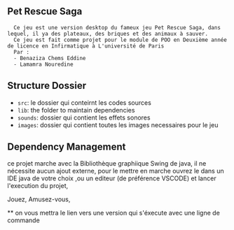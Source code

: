 ## Pet Rescue Saga

      Ce jeu est une version desktop du fameux jeu Pet Rescue Saga, dans lequel, il ya des plateaux, des briques et des animaux à sauver.
      Ce jeu est fait comme projet pour le module de POO en Deuxième année de licence en Infirmatique à L'université de Paris
      Par :
      - Benaziza Chems Eddine
      - Lamamra Nouredine 
##  Structure Dossier 

- `src`: le dossier qui conteirnt les codes sources
- `lib`: the folder to maintain dependencies
- `sounds`: dossier qui contient les effets sonores 
- `images`: dossier qui contient toutes les images necessaires pour le jeu

## Dependency Management
 ce projet marche avec la Bibliothèque graphiique Swing de java, il ne nécessite aucun ajout externe, pour le mettre en marche
  ouvrez le dans un IDE java de votre choix ,ou un editeur (de préférence VSCODE) et lancer l'execution du projet,

  Jouez, Amusez-vous, 

  ** on vous mettra le lien vers une version qui s'éxecute avec une ligne de commande  
